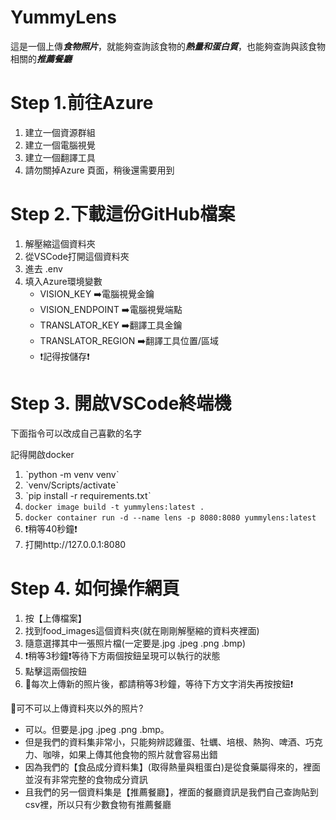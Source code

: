 # YummyLens
這是一個上傳***食物照片***，就能夠查詢該食物的***熱量和蛋白質***，也能夠查詢與該食物相關的***推薦餐廳***
# Step 1.前往Azure
1. 建立一個資源群組
2. 建立一個電腦視覺
3. 建立一個翻譯工具
4. 請勿關掉Azure 頁面，稍後還需要用到
# Step 2.下載這份GitHub檔案
1. 解壓縮這個資料夾
2. 從VSCode打開這個資料夾
3. 進去 .env
4. 填入Azure環境變數
   - VISION_KEY ➡️電腦視覺金鑰
   - VISION_ENDPOINT ➡️電腦視覺端點
   - TRANSLATOR_KEY  ➡️翻譯工具金鑰
   - TRANSLATOR_REGION  ➡️翻譯工具位置/區域
   - ❗記得按儲存❗
# Step 3. 開啟VSCode終端機
下面指令可以改成自己喜歡的名字

記得開啟docker
1. ˋpython -m venv venvˋ
2. ˋvenv/Scripts/activateˋ
3. ˋpip install -r requirements.txtˋ
1. `docker image build -t yummylens:latest .`
2. `docker container run -d --name lens -p 8080:8080 yummylens:latest`
3. ❗稍等40秒鐘❗
4. 打開http://127.0.0.1:8080
# Step 4. 如何操作網頁
1. 按【上傳檔案】
2. 找到food_images這個資料夾(就在剛剛解壓縮的資料夾裡面)
3. 隨意選擇其中一張照片檔(一定要是.jpg .jpeg .png .bmp)
4. ❗稍等3秒鐘❗等待下方兩個按鈕呈現可以執行的狀態
5. 點擊這兩個按鈕
6. 📌每次上傳新的照片後，都請稍等3秒鐘，等待下方文字消失再按按鈕❗

📢可不可以上傳資料夾以外的照片?
- 可以。但要是.jpg .jpeg .png .bmp。
- 但是我們的資料集非常小，只能夠辨認雞蛋、牡蠣、培根、熱狗、啤酒、巧克力、咖啡，如果上傳其他食物的照片就會容易出錯
- 因為我們的【食品成分資料集】(取得熱量與粗蛋白)是從食藥屬得來的，裡面並沒有非常完整的食物成分資訊
- 且我們的另一個資料集是【推薦餐廳】，裡面的餐廳資訊是我們自己查詢貼到csv裡，所以只有少數食物有推薦餐廳
